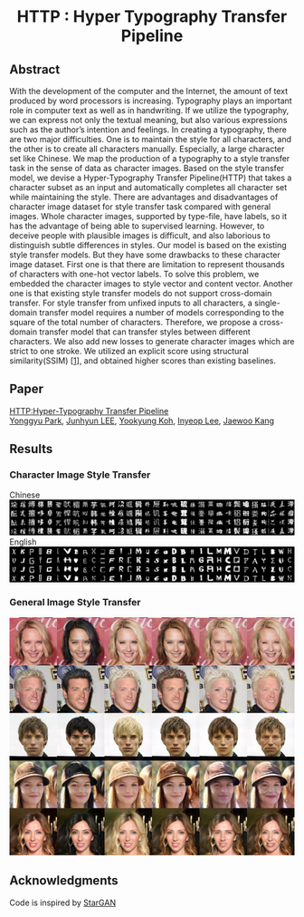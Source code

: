 # <center>HTTP : Hyper Typography Transfer Pipeline

## Abstract
With the development of the computer and the Internet, the amount of text produced by word processors is increasing. Typography plays an important role in computer text as well as in handwriting. If we utilize the typography, we can express not only the textual meaning, but also various expressions such as the author’s intention and feelings. In creating a typography, there are two major difficulties. One is to maintain the style for all characters, and the other is to create all characters manually. Especially, a large character set like Chinese. We map the production of a typography to a style transfer task in the sense of data as character images. Based on the style transfer model, we devise a Hyper-Typography Transfer Pipeline(HTTP) that takes a character subset as an input and automatically completes all character set while maintaining the style. There are advantages and disadvantages of character image dataset for style transfer task compared with general images. Whole character images, supported by type-file, have labels, so it has the advantage of being able to supervised learning. However, to deceive people with plausible images is difficult, and also laborious to distinguish subtle differences in styles. Our model is based on the existing style transfer models. But they have some drawbacks to these character image dataset. First one is that there are limitation to represent thousands of characters with one-hot vector labels. To solve this problem, we embedded the character images to style vector and content vector. Another one is that existing style transfer models do not support cross-domain transfer. For style transfer from unfixed inputs to all characters, a single-domain transfer model requires a number of models corresponding to the square of the total number of characters. Therefore, we propose a cross-domain transfer model that can transfer styles between different characters. We also add new losses to generate character images which are strict to one stroke. We utilized an explicit score using structural similarity(SSIM) [[1](https://ieeexplore.ieee.org/document/1284395/)], and obtained higher scores than existing baselines.

## Paper
[HTTP:Hyper-Typography Transfer Pipeline](https://arxiv.org/) <br />
[Yonggyu Park](https://github.com/yongqyu), [Junhyun LEE](https://github.com/LeeJunHyun), [Yookyung Koh](https://github.com/yookyungKoh), [Inyeop Lee](https://github.com/inyeoplee77), [Jaewoo Kang](http://infos.korea.ac.kr/kang/)


## Results
### Character Image Style Transfer

Chinese<br/>
![Chinese](imgs/http_output_ch.png)<br/>
English<br/>
![English](imgs/http_output_eng.png)<br/>

### General Image Style Transfer
![General](imgs/http_genimg.png)<br/>

## Acknowledgments
Code is inspired by [StarGAN](https://github.com/yunjey/StarGAN)
